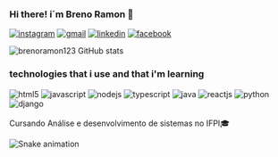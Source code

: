 ### Hi there! i´m Breno Ramon 🐐

[![instagram](https://img.shields.io/badge/Instagram-E4405F?style=for-the-badge&logo=instagram&logoColor=white)](https://www.instagram.com/invites/contact/?i=1pp16fzjvxaw9&utm_content=5w12aax)
[![gmail](https://img.shields.io/badge/Gmail-D14836?style=for-the-badge&logo=gmail&logoColor=white)](https://www.instagram.com/invites/contact/?i=1pp16fzjvxaw9&utm_content=5w12aax)
[![linkedin](https://img.shields.io/badge/LinkedIn-0077B5?style=for-the-badge&logo=linkedin&logoColor=white)](https://www.linkedin.com/in/breno-ramon-lacerda-santos-01ab541aa/)
[![facebook](https://img.shields.io/badge/Facebook-1877F2?style=for-the-badge&logo=facebook&logoColor=white)](https://www.facebook.com/breno.ramon.33/)

![brenoramon123 GitHub stats](https://github-readme-stats.vercel.app/api?username=brenoramon123&show_icons=true&theme=highcontrast)

### technologies that i use and that i'm learning

<div style="display: inline_block">
<img align="center" src="https://img.shields.io/badge/HTML-239120?style=for-the-badge&logo=html5&logoColor=white" alt="html5"/ >
<img align="center" src="https://img.shields.io/badge/JavaScript-323330?style=for-the-badge&logo=javascript&logoColor=F7DF1E" alt="javascript"/ >
<img align="center" src="https://img.shields.io/badge/Node.js-43853D?style=for-the-badge&logo=node.js&logoColor=white" alt="nodejs"/ >
<img align="center" src="https://img.shields.io/badge/TypeScript-007ACC?style=for-the-badge&logo=typescript&logoColor=white" alt="typescript"/ >
<img align="center" src="https://img.shields.io/badge/Java-ED8B00?style=for-the-badge&logo=java&logoColor=white" alt="java"/ >
<img align="center" src="https://img.shields.io/badge/React-20232A?style=for-the-badge&logo=react&logoColor=61DAFB" alt="reactjs"/ >
<img align="center" src="https://img.shields.io/badge/Python-3776AB?style=for-the-badge&logo=python&logoColor=white" alt="python"/ >
<img align="center" src="https://img.shields.io/badge/Django-092E20?style=for-the-badge&logo=django&logoColor=white"alt="django" / >
</div>

<br>
Cursando Análise e desenvolvimento de sistemas no IFPI🎓

![Snake animation](https://github.com/brenoramon123/brenoramon123/blob/output/github-contribution-grid-snake.svg)
